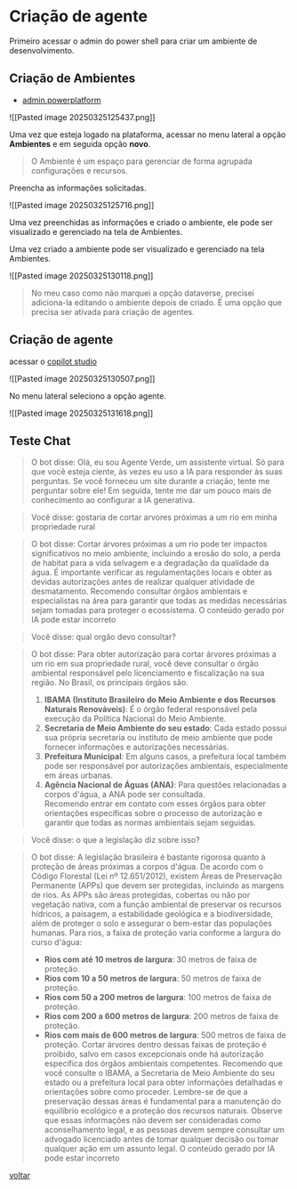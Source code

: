 # Criação de agente

Primeiro acessar o admin do power shell para criar um ambiente de desenvolvimento.

## Criação de Ambientes

- [admin.powerplatform](https://admin.powerplatform.microsoft.com/home)

![[Pasted image 20250325125437.png]]


Uma vez que esteja logado na plataforma, acessar no menu lateral a opção **Ambientes**  e em seguida opção **novo**.

> O Ambiente é um espaço para gerenciar de forma agrupada configurações e recursos.


Preencha as informações solicitadas.

![[Pasted image 20250325125716.png]]


Uma vez preenchidas as informações e criado o ambiente, ele pode ser visualizado e gerenciado na tela de Ambientes.

Uma vez criado a ambiente pode ser visualizado e gerenciado na tela Ambientes.

![[Pasted image 20250325130118.png]]

> No meu caso como não marquei a opção dataverse, precisei adiciona-la editando o ambiente depois de criado.
> É uma opção que precisa ser ativada para criação de agentes.

## Criação de agente

acessar o [copilot studio](https://copilotstudio.microsoft.com/)

![[Pasted image 20250325130507.png]]

No menu lateral seleciono  a opção agente.

![[Pasted image 20250325131618.png]]

## Teste Chat

> O bot disse: Olá, eu sou Agente Verde, um assistente virtual. Só para que você esteja ciente, às vezes eu uso a IA para responder às suas perguntas. Se você forneceu um site durante a criação, tente me perguntar sobre ele! Em seguida, tente me dar um pouco mais de conhecimento ao configurar a IA generativa.

> Você disse: gostaria de cortar arvores próximas a um rio em minha propriedade rural

> O bot disse: Cortar árvores próximas a um rio pode ter impactos significativos no meio ambiente, incluindo a erosão do solo, a perda de habitat para a vida selvagem e a degradação da qualidade da água. É importante verificar as regulamentações locais e obter as devidas autorizações antes de realizar qualquer atividade de desmatamento. Recomendo consultar órgãos ambientais e especialistas na área para garantir que todas as medidas necessárias sejam tomadas para proteger o ecossistema. O conteúdo gerado por IA pode estar incorreto

> Você disse: qual orgão devo consultar?

> O bot disse:
>Para obter autorização para cortar árvores próximas a um rio em sua propriedade rural, você deve consultar o órgão ambiental responsável pelo licenciamento e fiscalização na sua região. No Brasil, os principais órgãos são.
> 1. **IBAMA (Instituto Brasileiro do Meio Ambiente e dos Recursos Naturais Renováveis)**: É o órgão federal responsável pela execução da Política Nacional do Meio Ambiente.    
> 2. **Secretaria de Meio Ambiente do seu estado**: Cada estado possui sua própria secretaria ou instituto de meio ambiente que pode fornecer informações e autorizações necessárias.
> 3. **Prefeitura Municipal**: Em alguns casos, a prefeitura local também pode ser responsável por autorizações ambientais, especialmente em áreas urbanas.
> 4. **Agência Nacional de Águas (ANA)**: Para questões relacionadas a corpos d'água, a ANA pode ser consultada.    
> Recomendo entrar em contato com esses órgãos para obter orientações específicas sobre o processo de autorização e garantir que todas as normas ambientais sejam seguidas.


> Você disse: o que a legislação diz sobre isso?



> O bot disse: A legislação brasileira é bastante rigorosa quanto à proteção de áreas próximas a corpos d'água. De acordo com o Código Florestal (Lei nº 12.651/2012), existem Áreas de Preservação Permanente (APPs) que devem ser protegidas, incluindo as margens de rios.
> As APPs são áreas protegidas, cobertas ou não por vegetação nativa, com a função ambiental de preservar os recursos hídricos, a paisagem, a estabilidade geológica e a biodiversidade, além de proteger o solo e assegurar o bem-estar das populações humanas.
> Para rios, a faixa de proteção varia conforme a largura do curso d'água:
> - **Rios com até 10 metros de largura**: 30 metros de faixa de proteção.
 >- **Rios com 10 a 50 metros de largura**: 50 metros de faixa de proteção.
> - **Rios com 50 a 200 metros de largura**: 100 metros de faixa de proteção.
> - **Rios com 200 a 600 metros de largura**: 200 metros de faixa de proteção.
> - **Rios com mais de 600 metros de largura**: 500 metros de faixa de proteção.
> Cortar árvores dentro dessas faixas de proteção é proibido, salvo em casos excepcionais onde há autorização específica dos órgãos ambientais competentes. Recomendo que você consulte o IBAMA, a Secretaria de Meio Ambiente do seu estado ou a prefeitura local para obter informações detalhadas e orientações sobre como proceder.
> Lembre-se de que a preservação dessas áreas é fundamental para a manutenção do equilíbrio ecológico e a proteção dos recursos naturais.
> Observe que essas informações não devem ser consideradas como aconselhamento legal, e as pessoas devem sempre consultar um advogado licenciado antes de tomar qualquer decisão ou tomar qualquer ação em um assunto legal.
> O conteúdo gerado por IA pode estar incorreto

[voltar](../README.md)